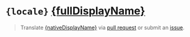 # `{locale}` [{fullDisplayName}][{locale}_here]

[{locale}_issue]: https://github.com/OfficialPawBot/language/issues/new?title=%5B{locale}%5D%20
[{locale}_pr]: https://github.com/OfficialPawBot/language/compare?title=%5B{locale}%5D%20
[{locale}_here]: https://github.com/OfficialPawBot/language/{treeOrBlob}/main/{locale}{extension}

> Translate [{nativeDisplayName}][{locale}_here] via [pull request][{locale}_pr] or submit an [issue][{locale}_issue].
